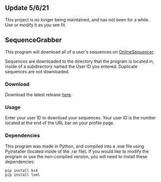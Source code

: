 ## Update 5/6/21
This project is no longer being maintained, and has not been for a while. Use or modify it as you see fit.

## SequenceGrabber 
This program will download all of a user's sequences on [OnlineSequencer](https://onlinesequencer.net/).

Sequences are downloaded to the directory that the program is located in, inside of a subdirectory named the User ID you entered. Duplicate sequences are not downloaded.

### Download
Download the latest release [here](https://github.com/Murasagi/SequenceGrabber/releases).

### Usage
Enter your user ID to download your sequences. Your user ID is the number located at the end of the URL bar on your profile page.

### Dependencies
This program was made in Python, and compiled into a .exe file using Pyinstaller (located inside of the .rar file). If you would like to modify the program or use the non-compiled version, you will need to install these dependencies:

```
pip install bs4
pip install lxml
```
